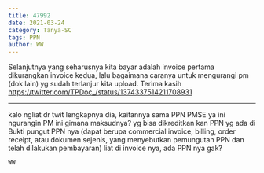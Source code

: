 ```yaml
---
title: 47992
date: 2021-03-24
category: Tanya-SC
tags: PPN
author: WW
---
```


Selanjutnya yang seharusnya kita bayar adalah invoice pertama dikurangkan invoice kedua, lalu bagaimana caranya untuk mengurangi pm (dok lain) yg sudah terlanjur kita upload. Terima kasih https://twitter.com/TPDoc_/status/1374337514211708931

---

kalo ngliat dr twit lengkapnya dia, kaitannya sama PPN PMSE ya ini ngurangin PM ini gimana maksudnya? yg bisa dikreditkan kan PPN yg ada di Bukti pungut PPN nya (dapat berupa commercial invoice, billing, order receipt, atau dokumen sejenis, yang menyebutkan pemungutan PPN dan telah dilakukan pembayaran) liat di invoice nya, ada PPN nya gak?

`WW`
